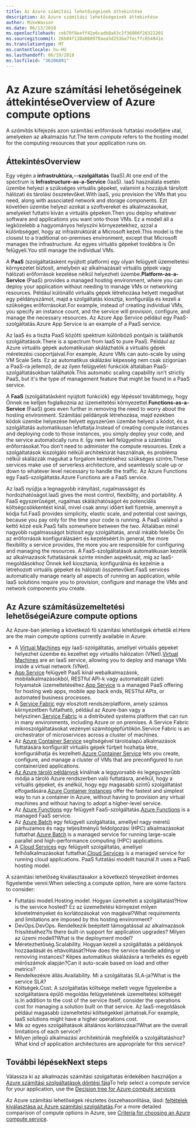 ```yaml
---
title: Az Azure számítási lehetőségeinek áttekintése
description: Az Azure számítási lehetőségeinek áttekintése
author: MikeWasson
ms.date: 06/13/2018
ms.openlocfilehash: ceb70f8eeff42e6cadb8a63c2f36986f26322201
ms.sourcegitcommit: 26b04f138a860979aea5d253ba7fecffc654841e
ms.translationtype: MT
ms.contentlocale: hu-HU
ms.lasthandoff: 06/19/2018
ms.locfileid: "36206891"
---
```

# <a name="overview-of-azure-compute-options"></a><span data-ttu-id="e5fbf-103">Az Azure számítási lehetőségeinek áttekintése</span><span class="sxs-lookup"><span data-stu-id="e5fbf-103">Overview of Azure compute options</span></span>

<span data-ttu-id="e5fbf-104">A *számítás* kifejezés azon számítási erőforrások futtatási modelljére utal, amelyeken az alkalmazás fut.</span><span class="sxs-lookup"><span data-stu-id="e5fbf-104">The term *compute* refers to the hosting model for the computing resources that your application runs on.</span></span> 

## <a name="overview"></a><span data-ttu-id="e5fbf-105">Áttekintés</span><span class="sxs-lookup"><span data-stu-id="e5fbf-105">Overview</span></span>

<span data-ttu-id="e5fbf-106">Egy végén a **infrastruktúra,--szolgáltatás** (IaaS).</span><span class="sxs-lookup"><span data-stu-id="e5fbf-106">At one end of the spectrum is **Infrastructure-as-a-Service** (IaaS).</span></span> <span data-ttu-id="e5fbf-107">IaaS használata esetén üzembe helyezi a szükséges virtuális gépeket, valamint a hozzájuk társított hálózati és tárolási összetevőket.</span><span class="sxs-lookup"><span data-stu-id="e5fbf-107">With IaaS, you provision the VMs that you need, along with associated network and storage components.</span></span> <span data-ttu-id="e5fbf-108">Ezt követően üzembe helyezi azokat a szoftvereket és alkalmazásokat, amelyeket futtatni kíván a virtuális gépeken.</span><span class="sxs-lookup"><span data-stu-id="e5fbf-108">Then you deploy whatever software and applications you want onto those VMs.</span></span> <span data-ttu-id="e5fbf-109">Ez a modell áll a legközelebb a hagyományos helyszíni környezetekhez, azzal a különbséggel, hogy az infrastruktúrát a Microsoft kezeli.</span><span class="sxs-lookup"><span data-stu-id="e5fbf-109">This model is the closest to a traditional on-premises environment, except that Microsoft manages the infrastructure.</span></span> <span data-ttu-id="e5fbf-110">Az egyes virtuális gépeket továbbra is Ön felügyeli.</span><span class="sxs-lookup"><span data-stu-id="e5fbf-110">You still manage the individual VMs.</span></span>  

<span data-ttu-id="e5fbf-111">A **PaaS** (szolgáltatásként nyújtott platform) egy olyan felügyelt üzemeltetési környezetet biztosít, amelyben az alkalmazásait virtuális gépek vagy hálózati erőforrások kezelése nélkül helyezheti üzembe.</span><span class="sxs-lookup"><span data-stu-id="e5fbf-111">**Platform-as-a-Service** (PaaS) provides a managed hosting environment, where you can deploy your application without needing to manage VMs or networking resources.</span></span> <span data-ttu-id="e5fbf-112">Például különálló virtuális gépek létrehozása helyett megadhat egy példányszámot, majd a szolgáltatás kiosztja, konfigurálja és kezeli a szükséges erőforrásokat.</span><span class="sxs-lookup"><span data-stu-id="e5fbf-112">For example, instead of creating individual VMs, you specify an instance count, and the service will provision, configure, and manage the necessary resources.</span></span> <span data-ttu-id="e5fbf-113">Az Azure App Service például egy PaaS-szolgáltatás.</span><span class="sxs-lookup"><span data-stu-id="e5fbf-113">Azure App Service is an example of a PaaS service.</span></span>

<span data-ttu-id="e5fbf-114">Az IaaS és a tiszta PaaS közötti spektrum különböző pontjain is találhatók szolgáltatások.</span><span class="sxs-lookup"><span data-stu-id="e5fbf-114">There is a spectrum from IaaS to pure PaaS.</span></span> <span data-ttu-id="e5fbf-115">Például az Azure virtuális gépek automatikusan skálázhatók a virtuális gépek méretezési csoportjaival.</span><span class="sxs-lookup"><span data-stu-id="e5fbf-115">For example, Azure VMs can auto-scale by using VM Scale Sets.</span></span> <span data-ttu-id="e5fbf-116">Ez az automatikus skálázási képesség nem csak szigorúan a PaaS-ra jellemző, de az ilyen felügyeleti funkciók általában PaaS-szolgáltatásokban találhatók.</span><span class="sxs-lookup"><span data-stu-id="e5fbf-116">This automatic scaling capability isn't strictly PaaS, but it's the type of management feature that might be found in a PaaS service.</span></span>

<span data-ttu-id="e5fbf-117">A **FaaS** (szolgáltatásként nyújtott funkciók) egy lépéssel továbbmegy, hogy Önnek ne kelljen foglalkoznia az üzemeltetési környezettel.</span><span class="sxs-lookup"><span data-stu-id="e5fbf-117">**Functions-as-a-Service** (FaaS) goes even further in removing the need to worry about the hosting environment.</span></span> <span data-ttu-id="e5fbf-118">Számítási példányok létrehozása, majd ezekben kódok üzembe helyezése helyett egyszerűen üzembe helyezi a kódot, és a szolgáltatás automatikusan lefuttatja.</span><span class="sxs-lookup"><span data-stu-id="e5fbf-118">Instead of creating compute instances and deploying code to those instances, you simply deploy your code, and the service automatically runs it.</span></span> <span data-ttu-id="e5fbf-119">Így nem kell felügyelnie a számítási erőforrásokat.</span><span class="sxs-lookup"><span data-stu-id="e5fbf-119">You don’t need to administer the compute resources.</span></span> <span data-ttu-id="e5fbf-120">Ezek a szolgáltatások kiszolgáló nélküli architektúrát használnak, és probléma nélkül skálázzák magukat a forgalom kezeléséhez szükséges szintre.</span><span class="sxs-lookup"><span data-stu-id="e5fbf-120">These services make use of serverless architecture, and seamlessly scale up or down to whatever level necessary to handle the traffic.</span></span> <span data-ttu-id="e5fbf-121">Az Azure Functions egy FaaS-szolgáltatás.</span><span class="sxs-lookup"><span data-stu-id="e5fbf-121">Azure Functions are a FaaS service.</span></span>

<span data-ttu-id="e5fbf-122">Az IaaS nyújtja a legnagyobb irányítást, rugalmasságot és hordozhatóságot.</span><span class="sxs-lookup"><span data-stu-id="e5fbf-122">IaaS gives the most control, flexibility, and portability.</span></span> <span data-ttu-id="e5fbf-123">A FaaS egyszerűséget, rugalmas skálázhatóságot és potenciális költségcsökkentést kínál, mivel csak annyi időért kell fizetnie, amennyit a kódja fut.</span><span class="sxs-lookup"><span data-stu-id="e5fbf-123">FaaS provides simplicity, elastic scale, and potential cost savings, because you pay only for the time your code is running.</span></span> <span data-ttu-id="e5fbf-124">A PaaS valahol a kettő közé esik.</span><span class="sxs-lookup"><span data-stu-id="e5fbf-124">PaaS falls somewhere between the two.</span></span> <span data-ttu-id="e5fbf-125">Általában minél nagyobb rugalmasságot biztosít egy szolgáltatás, annál inkább felelős Ön az erőforrások konfigurálásáért és kezeléséért.</span><span class="sxs-lookup"><span data-stu-id="e5fbf-125">In general, the more flexibility a service provides, the more you are responsible for configuring and managing the resources.</span></span> <span data-ttu-id="e5fbf-126">A FaaS-szolgáltatások automatikusan kezelik az alkalmazások futtatásának szinte minden aspektusát, míg az IaaS-megoldásokhoz Önnek kell kiosztania, konfigurálnia és kezelnie a létrehozott virtuális gépeket és hálózati összetevőket.</span><span class="sxs-lookup"><span data-stu-id="e5fbf-126">FaaS services automatically manage nearly all aspects of running an application, while IaaS solutions require you to provision, configure and manage the VMs and network components you create.</span></span>

## <a name="azure-compute-options"></a><span data-ttu-id="e5fbf-127">Az Azure számításüzemeltetési lehetőségei</span><span class="sxs-lookup"><span data-stu-id="e5fbf-127">Azure compute options</span></span>

<span data-ttu-id="e5fbf-128">Az Azure-ban jelenleg a következő fő számítási lehetőségek érhetők el:</span><span class="sxs-lookup"><span data-stu-id="e5fbf-128">Here are the main compute options currently available in Azure:</span></span>

- <span data-ttu-id="e5fbf-129">A [Virtual Machines](/azure/virtual-machines/) egy IaaS-szolgáltatás, amellyel virtuális gépeket helyezhet üzembe és kezelhet egy virtuális hálózaton (VNet).</span><span class="sxs-lookup"><span data-stu-id="e5fbf-129">[Virtual Machines](/azure/virtual-machines/) are an IaaS service, allowing you to deploy and manage VMs inside a virtual network (VNet).</span></span>
- <span data-ttu-id="e5fbf-130">[App Service](/azure/app-service/app-service-value-prop-what-is) felügyelt PaaS kínál webalkalmazások, mobilalkalmazásokból, RESTful API-k vagy automatizált üzleti folyamatok üzemeltetéséhez.</span><span class="sxs-lookup"><span data-stu-id="e5fbf-130">[App Service](/azure/app-service/app-service-value-prop-what-is) is a managed PaaS offering for hosting web apps, mobile app back ends, RESTful APIs, or automated business processes.</span></span>
- <span data-ttu-id="e5fbf-131">A [Service Fabric](/azure/service-fabric/service-fabric-overview) egy elosztott rendszerplatform, amely számos környezetben futtatható, például az Azure-ban vagy a helyszínen.</span><span class="sxs-lookup"><span data-stu-id="e5fbf-131">[Service Fabric](/azure/service-fabric/service-fabric-overview) is a distributed systems platform that can run in many environments, including Azure or on premises.</span></span> <span data-ttu-id="e5fbf-132">A Service Fabric mikroszolgáltatásokat vezényel számítógépfürtökön.</span><span class="sxs-lookup"><span data-stu-id="e5fbf-132">Service Fabric is an orchestrator of microservices across a cluster of machines.</span></span> 
- <span data-ttu-id="e5fbf-133">Az [Azure Container Service](/azure/container-service/container-service-intro) segítségével tárolóalapú alkalmazások futtatására konfigurált virtuális gépek fürtjeit hozhatja létre, konfigurálhatja és kezelheti.</span><span class="sxs-lookup"><span data-stu-id="e5fbf-133">[Azure Container Service](/azure/container-service/container-service-intro) lets you create, configure, and manage a cluster of VMs that are preconfigured to run containerized applications.</span></span>
- <span data-ttu-id="e5fbf-134">[Az Azure tároló példányok](/azure/container-instances/container-instances-overview) kínálnak a leggyorsabb és legegyszerűbb módja a tároló Azure rendszerben való futtatásra, anélkül, hogy a virtuális gépeket, és anélkül, hogy egy magasabb szintű szolgáltatást elfogadására.</span><span class="sxs-lookup"><span data-stu-id="e5fbf-134">[Azure Container Instances](/azure/container-instances/container-instances-overview) offer the fastest and simplest way to run a container in Azure, without having to provision any virtual machines and without having to adopt a higher-level service.</span></span>
- <span data-ttu-id="e5fbf-135">Az [Azure Functions](/azure/azure-functions/functions-overview) egy felügyelt FaaS-szolgáltatás.</span><span class="sxs-lookup"><span data-stu-id="e5fbf-135">[Azure Functions](/azure/azure-functions/functions-overview) is a managed FaaS service.</span></span>
- <span data-ttu-id="e5fbf-136">Az [Azure Batch](/azure/batch/batch-technical-overview) egy felügyelt szolgáltatás, amellyel nagy méretű párhuzamos és nagy teljesítményű feldolgozási (HPC) alkalmazásokat futtathat.</span><span class="sxs-lookup"><span data-stu-id="e5fbf-136">[Azure Batch](/azure/batch/batch-technical-overview) is a managed service for running large-scale parallel and high-performance computing (HPC) applications.</span></span>
- <span data-ttu-id="e5fbf-137">A [Cloud Services](/azure/cloud-services/cloud-services-choose-me) egy felügyelt szolgáltatás, amellyel felhőalkalmazásokat futtathat.</span><span class="sxs-lookup"><span data-stu-id="e5fbf-137">[Cloud Services](/azure/cloud-services/cloud-services-choose-me) is a managed service for running cloud applications.</span></span> <span data-ttu-id="e5fbf-138">PaaS futtatási modellt használ.</span><span class="sxs-lookup"><span data-stu-id="e5fbf-138">It uses a PaaS hosting model.</span></span> 

<span data-ttu-id="e5fbf-139">A számítási lehetőség kiválasztásakor a következő tényezőket érdemes figyelembe venni:</span><span class="sxs-lookup"><span data-stu-id="e5fbf-139">When selecting a compute option, here are some factors to consider:</span></span>

- <span data-ttu-id="e5fbf-140">Futtatási modell.</span><span class="sxs-lookup"><span data-stu-id="e5fbf-140">Hosting model.</span></span> <span data-ttu-id="e5fbf-141">Hogyan üzemelteti a szolgáltatást?</span><span class="sxs-lookup"><span data-stu-id="e5fbf-141">How is the service hosted?</span></span> <span data-ttu-id="e5fbf-142">Ez az üzemeltetési környezet milyen követelményeket és korlátozásokat von magával?</span><span class="sxs-lookup"><span data-stu-id="e5fbf-142">What requirements and limitations are imposed by this hosting environment?</span></span> 
- <span data-ttu-id="e5fbf-143">DevOps.</span><span class="sxs-lookup"><span data-stu-id="e5fbf-143">DevOps.</span></span> <span data-ttu-id="e5fbf-144">Rendelkezik beépített támogatással az alkalmazások frissítéséhez?</span><span class="sxs-lookup"><span data-stu-id="e5fbf-144">Is there built-in support for application upgrades?</span></span> <span data-ttu-id="e5fbf-145">Milyen az üzemi modell?</span><span class="sxs-lookup"><span data-stu-id="e5fbf-145">What is the deployment model?</span></span>
- <span data-ttu-id="e5fbf-146">Méretezhetőség.</span><span class="sxs-lookup"><span data-stu-id="e5fbf-146">Scalability.</span></span> <span data-ttu-id="e5fbf-147">Hogyan kezeli a szolgáltatás a példányok hozzáadását és eltávolítását?</span><span class="sxs-lookup"><span data-stu-id="e5fbf-147">How does the service handle adding or removing instances?</span></span> <span data-ttu-id="e5fbf-148">Képes automatikus skálázásra a terhelés és egyéb mérőszámok alapján?</span><span class="sxs-lookup"><span data-stu-id="e5fbf-148">Can it auto-scale based on load and other metrics?</span></span> 
- <span data-ttu-id="e5fbf-149">Rendelkezésre állás.</span><span class="sxs-lookup"><span data-stu-id="e5fbf-149">Availability.</span></span> <span data-ttu-id="e5fbf-150">Mi a szolgáltatás SLA-ja?</span><span class="sxs-lookup"><span data-stu-id="e5fbf-150">What is the service SLA?</span></span> 
- <span data-ttu-id="e5fbf-151">Költségek.</span><span class="sxs-lookup"><span data-stu-id="e5fbf-151">Cost.</span></span> <span data-ttu-id="e5fbf-152">A szolgáltatás költsége mellett vegye figyelembe a szolgáltatásra épülő megoldás felügyeletének üzemeltetési költségét is.</span><span class="sxs-lookup"><span data-stu-id="e5fbf-152">In addition to the cost of the service itself, consider the operations cost for managing a solution built on that service.</span></span> <span data-ttu-id="e5fbf-153">Az IaaS-megoldások például magasabb üzemeltetési költségekkel járhatnak.</span><span class="sxs-lookup"><span data-stu-id="e5fbf-153">For example, IaaS solutions might have a higher operations cost.</span></span>
- <span data-ttu-id="e5fbf-154">Mik az egyes szolgáltatások általános korlátozásai?</span><span class="sxs-lookup"><span data-stu-id="e5fbf-154">What are the overall limitations of each service?</span></span> 
- <span data-ttu-id="e5fbf-155">Milyen jellegű alkalmazási architektúrák megfelelők a szolgáltatáshoz?</span><span class="sxs-lookup"><span data-stu-id="e5fbf-155">What kind of application architectures are appropriate for this service?</span></span> 

## <a name="next-steps"></a><span data-ttu-id="e5fbf-156">További lépések</span><span class="sxs-lookup"><span data-stu-id="e5fbf-156">Next steps</span></span>

<span data-ttu-id="e5fbf-157">Válassza ki az alkalmazás számítási szolgáltatás érdekében használjon a [Azure számítási szolgáltatások döntési fája](./compute-decision-tree.md)</span><span class="sxs-lookup"><span data-stu-id="e5fbf-157">To help select a compute service for your application, use the [Decision tree for Azure compute services](./compute-decision-tree.md)</span></span>

<span data-ttu-id="e5fbf-158">Az Azure számítási lehetőségek részletes összehasonlítása, lásd: [feltételek kiválasztása az Azure számítási szolgáltatás](./compute-comparison.md).</span><span class="sxs-lookup"><span data-stu-id="e5fbf-158">For a more detailed comparison of compute options in Azure, see [Criteria for choosing an Azure compute service](./compute-comparison.md).</span></span>

